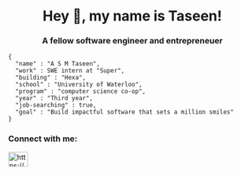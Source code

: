 <h1 align="center">Hey 👋, my name is Taseen!</h1>
<h3 align="center">A fellow software engineer and entrepreneuer</h3>


```
{
  "name" : "A S M Taseen",
  "work" : SWE intern at "Super",
  "building" : "Hexa",
  "school" : "University of Waterloo",
  "program" : "computer science co-op",
  "year" : "Third year",
  "job-searching" : true,
  "goal" : "Build impactful software that sets a million smiles"
}
```

<h3 align="left">Connect with me:</h3>
<p align="left">
<a href="https://linkedin.com/in/https://www.linkedin.com/in/a-s-m-taseen/" target="blank"><img align="center" src="https://raw.githubusercontent.com/rahuldkjain/github-profile-readme-generator/master/src/images/icons/Social/linked-in-alt.svg" alt="https://www.linkedin.com/in/a-s-m-taseen/" height="30" width="40" /></a>
</p>
